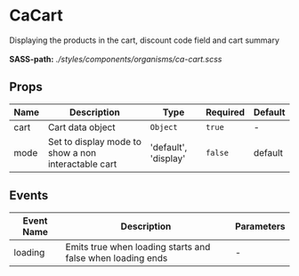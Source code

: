 # CaCart

Displaying the products in the cart, discount code field and cart summary<br><br> **SASS-path:** _./styles/components/organisms/ca-cart.scss_

## Props

<!-- @vuese:CaCart:props:start -->
|Name|Description|Type|Required|Default|
|---|---|---|---|---|
|cart|Cart data object|`Object`|`true`|-|
|mode|Set to display mode to show a non interactable cart|'default', 'display'|`false`|default|

<!-- @vuese:CaCart:props:end -->


## Events

<!-- @vuese:CaCart:events:start -->
|Event Name|Description|Parameters|
|---|---|---|
|loading|Emits true when loading starts and false when loading ends|-|

<!-- @vuese:CaCart:events:end -->


